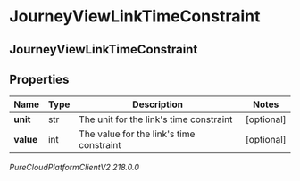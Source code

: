 # JourneyViewLinkTimeConstraint

## JourneyViewLinkTimeConstraint

## Properties

|Name | Type | Description | Notes|
|------------ | ------------- | ------------- | -------------|
| **unit** | str | The unit for the link&#39;s time constraint | [optional] |
| **value** | int | The value for the link&#39;s time constraint | [optional] |



_PureCloudPlatformClientV2 218.0.0_
